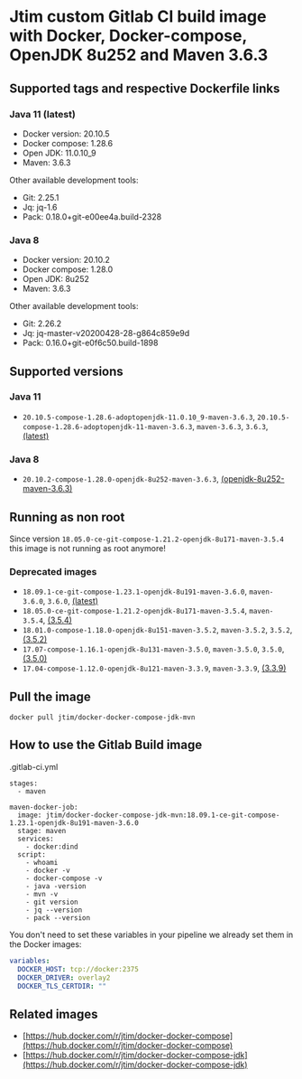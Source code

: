 # Jtim custom Gitlab CI build image with Docker, Docker-compose, OpenJDK 8u252 and Maven 3.6.3

## Supported tags and respective Dockerfile links

### Java 11 (latest)

* Docker version: 20.10.5
* Docker compose: 1.28.6
* Open JDK: 11.0.10_9
* Maven: 3.6.3

Other available development tools:

* Git: 2.25.1
* Jq: jq-1.6
* Pack: 0.18.0+git-e00ee4a.build-2328

### Java 8

* Docker version: 20.10.2
* Docker compose: 1.28.0
* Open JDK: 8u252
* Maven: 3.6.3

Other available development tools:

* Git: 2.26.2
* Jq: jq-master-v20200428-28-g864c859e9d
* Pack: 0.16.0+git-e0f6c50.build-1898

## Supported versions

### Java 11

* `20.10.5-compose-1.28.6-adoptopenjdk-11.0.10_9-maven-3.6.3`, `20.10.5-compose-1.28.6-adoptopenjdk-11-maven-3.6.3`, `maven-3.6.3`, `3.6.3`, [(latest)](https://github.com/j-tim/docker-docker-compose-jdk-mvn/blob/master/3.6.3/adoptopenjdk-11.0.10_9/Dockerfile)

### Java 8

* `20.10.2-compose-1.28.0-openjdk-8u252-maven-3.6.3`, [(openjdk-8u252-maven-3.6.3)](https://github.com/j-tim/docker-docker-compose-jdk-mvn/blob/master/3.6.3/openjdk-8u252/Dockerfile)

## Running as non root

Since version `18.05.0-ce-git-compose-1.21.2-openjdk-8u171-maven-3.5.4` this image is not running as root anymore!

### Deprecated images

* `18.09.1-ce-git-compose-1.23.1-openjdk-8u191-maven-3.6.0`, `maven-3.6.0`, `3.6.0`, [(latest)](https://github.com/j-tim/docker-docker-compose-jdk-mvn/blob/master/3.6.0/Dockerfile)
* `18.05.0-ce-git-compose-1.21.2-openjdk-8u171-maven-3.5.4`, `maven-3.5.4`, [(3.5.4)](https://github.com/j-tim/docker-docker-compose-jdk-mvn/blob/master/3.5.4/Dockerfile)
* `18.01.0-compose-1.18.0-openjdk-8u151-maven-3.5.2`, `maven-3.5.2`, `3.5.2`, [(3.5.2)](https://github.com/j-tim/docker-docker-compose-jdk-mvn/blob/master/3.5.2/Dockerfile)  
* `17.07-compose-1.16.1-openjdk-8u131-maven-3.5.0`, `maven-3.5.0`, `3.5.0`, [(3.5.0)](https://github.com/j-tim/docker-docker-compose-jdk-mvn/blob/master/3.5.0/Dockerfile)  
* `17.04-compose-1.12.0-openjdk-8u121-maven-3.3.9`, `maven-3.3.9`, [(3.3.9)](https://github.com/j-tim/docker-docker-compose-jdk-mvn/blob/master/3.3.9/Dockerfile)  

## Pull the image 

```shell
docker pull jtim/docker-docker-compose-jdk-mvn
```

## How to use the Gitlab Build image

.gitlab-ci.yml

```
stages:
  - maven

maven-docker-job:
  image: jtim/docker-docker-compose-jdk-mvn:18.09.1-ce-git-compose-1.23.1-openjdk-8u191-maven-3.6.0
  stage: maven
  services:
    - docker:dind
  script:
    - whoami
    - docker -v
    - docker-compose -v
    - java -version
    - mvn -v
    - git version
    - jq --version
    - pack --version
```

You don't need to set these variables in your pipeline we already set them in the Docker images:

```yml
variables:
  DOCKER_HOST: tcp://docker:2375
  DOCKER_DRIVER: overlay2
  DOCKER_TLS_CERTDIR: ""
```

## Related images

* [https://hub.docker.com/r/jtim/docker-docker-compose](https://hub.docker.com/r/jtim/docker-docker-compose)
* [https://hub.docker.com/r/jtim/docker-docker-compose-jdk](https://hub.docker.com/r/jtim/docker-docker-compose-jdk)